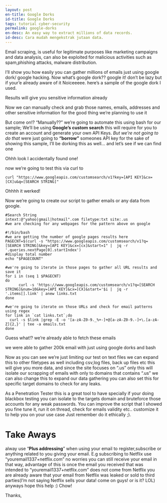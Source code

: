 ```yaml
---
layout: post
en-title: Google Dorks
id-title: Google Dorks
tags: tutorial cyber-security
permalink: google-dorks
en-desc: An easy way to extract millions of data records.
id-desc: Cara mudah mengekstrak jutaan data.
---
```


Email scraping, is useful for legitimate purposes like marketing campaigns and data analysis, can also be exploited for malicious activities such as spam,phishing attacks, malware distribution.

I’ll show you how easily you can gather millions of emails just using google dork/ google hacking. Now what’s google dork?? google it! don’t be lazy but if your’e already aware of it Noiceeeee. here’s a sample of the google dork I used.

Results will give you sensitive information already

Now we can manually check and grab those names, emails, addresses and other sensitive information for the good thing we’re planning to use it

But come on!? “Manually??” we’re going to automate this using bash for our sample; We’ll be using **Google’s custom search** this will require for you to create an account and generate your own API Keys. *But we’re not going to do that* were just going to **“borrow”** someones API key for the sake of showing this sample, I’ll be dorking this as well… and let’s see if we can find one

Ohhh look I accidentally found one!

now we’re going to test this via curl to

```shell
curl "https://www.googleapis.com/customsearch/v1?key=[API KEY]&cx=[CX]u&q=[SEARCH STRING]"
```

Ohhhh it werked!

Now we’re going to create our script to gather emails or any data from google.
```shell
#Search String  
intext:@"yahoo|gmail|hotmail".com filetype:txt site:.us  
#we are checking for any webpages for the pattern above on google

#!/bin/bash   
#we are getting the number of google pages results here  
PAGECNT=$(curl -s "https://www.googleapis.com/customsearch/v1?q=[SEARCH STRING]&key=[API KEY]&cx=[cx]&start=1" |  jq -r '.queries.nextPage[0].startIndex')  
#display total number  
echo "$PAGECOUNT"   
  
#we're going to iterate in those pages to gather all URL results and save it  
for i in (seq 1 $PAGECNT)  
do  
      curl -s 'https://www.googleapis.com/customsearch/v1?q=[SEARCH STRING]&num=10&key=[API KEY]&cx=[CX]&start='$i |  jq -r '.items[].link' | anew links.txt  
done  
  
#we're going to iterate on those URLs and check for email patterns using regex  
for link in `cat links.txt`;do  
  curl -s $link |grep -E -o '[a-zA-Z0-9._%+-]+@[a-zA-Z0-9.-]+\.[a-zA-Z]{2,}' | tee -a emails.txt  
done
```

Guess what!? we’re already able to fetch these emails

we were able to gather 200k email with just using google dorks and bash

Now as you can see we’re just limiting our test on text files we can expand this to other filetypes as well including csv,log files, back up files etc this will give you more data, and since the site focuses on “.us” only this will isolate our scrapping of emails with only to domains that contains “.us” we can also change this to expand our data gathering you can also set this for specific target domains to check for any leaks.

As a Penetration Tester this is a great tool to have specially if your doing blackbox testing you can isolate to the targets domain and bruteforce those accounts for any weak passwords. You can improve the script that I showed you fine tune it, run it on thread, check for emails validity etc.. customize it to help you on your use case Just remember do it ethically ;).

# **Take Aways**

alway use “**Plus addressing**” when using your email to register,subscribe or anything related to you giving your email. E.g subscribing to Netflix use “youremail1337+netflix.com” no worries you can still receive your email in that way, advantage of this is once the email you received that was intended to “youremail1337+netflix.com” does not come from Netflix you are already aware that your email from Netflix was leaked or sold to third parties(I’m not saying Netflix sells your data! come on guys! or is it? LOL) anyways hope this help :) Chow!

Thanks,
